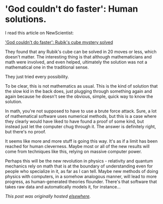 # 'God couldn't do faster': Human solutions.

I read this article on NewScientist:

<a href="http://www.newscientist.com/article/dn19301-god-couldnt-do-faster-rubiks-cube-mystery-solved.html">'God couldn't do faster': Rubik's cube mystery solved</a>

They found that any Rubik's cube can be solved in 20 moves or less, which doesn't matter.  The interesting thing is that although mathematicians and math were involved, and even helped, ultimately the solution was not a mathematical one in the traditional sense.

They just tried every possibility.

To be clear, this is not mathematics as usual.  This is the kind of solution that the slow kid in the back does, just plugging through something again and again because he doesn't see the obvious, simple, quick way to know the solution.

In math, you're not supposed to have to use a brute force attack.  Sure, a lot of mathematical software uses numerical methods, but this is a case where they clearly would have liked to have found a proof of some kind, but instead just let the computer chug through it.  The answer is definitely right, but there's no proof.

It seems like more and more stuff is going this way.  It's as if a limit has been reached for human cleverness.  Maybe most or all of the new results will come from techniques like this, relying on massive computer power.

Perhaps this will be the new revolution in physics - relativity and quantum mechanics rely on math that is at the boundary of understanding even for people who specialize in it, as far as I can tell.  Maybe new methods of doing physics with computers, in a somehow analogous manner, will lead to more progress, as human-generated theories flounder.  There's that software that takes raw data and automatically models it, for instance...


*This post was originally hosted [elsewhere](http://planspace.blogspot.com/2010/10/god-couldnt-do-faster-human-solutions.html).*
